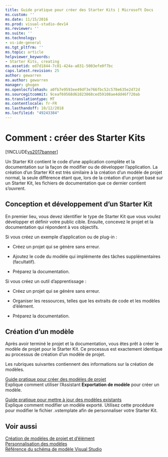 ```yaml
---
title: Guide pratique pour créer des Starter Kits | Microsoft Docs
ms.custom: ''
ms.date: 11/15/2016
ms.prod: visual-studio-dev14
ms.reviewer: ''
ms.suite: ''
ms.technology:
- vs-ide-general
ms.tgt_pltfrm: ''
ms.topic: article
helpviewer_keywords:
- Starter Kits, creating
ms.assetid: ed7d1844-7c01-424a-a831-5003efe0f7bc
caps.latest.revision: 25
author: gewarren
ms.author: gewarren
manager: ghogen
ms.openlocfilehash: a0fb7e9593ee49df3e766fbc52c578e635e2d72d
ms.sourcegitcommit: 9ceaf69568d61023868ced59108ae4dd46f720ab
ms.translationtype: MT
ms.contentlocale: fr-FR
ms.lasthandoff: 10/12/2018
ms.locfileid: "49243384"
---
```

# <a name="how-to-create-starter-kits"></a>Comment : créer des Starter Kits
[!INCLUDE[vs2017banner](../includes/vs2017banner.md)]

Un Starter Kit contient le code d’une application complète et la documentation sur la façon de modifier ou de développer l’application. La création d’un Starter Kit est très similaire à la création d’un modèle de projet normal, la seule différence étant que, lors de la création d’un projet basé sur un Starter Kit, les fichiers de documentation que ce dernier contient s’ouvrent.  
  
## <a name="designing-and-developing-a-starter-kit"></a>Conception et développement d’un Starter Kit  
 En premier lieu, vous devez identifier le type de Starter Kit que vous voulez développer et définir votre public cible. Ensuite, concevez le projet et la documentation qui répondent à vos objectifs.  
  
 Si vous créez un exemple d’application ou de plug-in :  
  
-   Créez un projet qui se génère sans erreur.  
  
-   Ajoutez le code du modèle qui implémente des tâches supplémentaires (facultatif).  
  
-   Préparez la documentation.  
  
 Si vous créez un outil d’apprentissage :  
  
-   Créez un projet qui se génère sans erreur.  
  
-   Organiser les ressources, telles que les extraits de code et les modèles d’élément.  
  
-   Préparez la documentation.  
  
## <a name="creating-a-template"></a>Création d’un modèle  
 Après avoir terminé le projet et la documentation, vous êtes prêt à créer le modèle de projet pour le Starter Kit. Ce processus est exactement identique au processus de création d’un modèle de projet.  
  
 Les rubriques suivantes contiennent des informations sur la création de modèles.  
  
 [Guide pratique pour créer des modèles de projet](../ide/how-to-create-project-templates.md)  
 Explique comment utiliser l’Assistant **Exportation de modèle** pour créer un modèle.  
  
 [Guide pratique pour mettre à jour des modèles existants](../ide/how-to-update-existing-templates.md)  
 Explique comment modifier un modèle exporté. Utilisez cette procédure pour modifier le fichier .vstemplate afin de personnaliser votre Starter Kit.  
  
## <a name="see-also"></a>Voir aussi  
 [Création de modèles de projet et d’élément](../ide/creating-project-and-item-templates.md)   
 [Personnalisation des modèles](../ide/customizing-project-and-item-templates.md)   
 [Référence du schéma de modèle Visual Studio](../extensibility/visual-studio-template-schema-reference.md)



